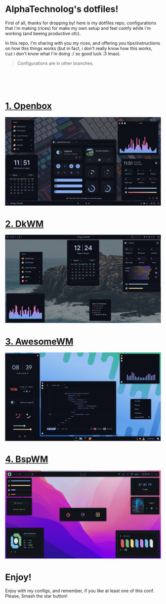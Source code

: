 # AlphaTechnolog's dotfiles!

First of all, thanks for dropping by! here is my dotfiles repo, configurations that i'm making (rices)
for make my own setup and feel comfy while i'm working (and beeing productive ofc).

In this repo, I'm sharing with you my rices, and offering you tips/instructions on how this things works
(but in fact, i don't really know how this works, cuz i don't know what I'm doing :/ so good luck :3 lmao).

> Configurations are in other branches.

<h1>
  <a href="#--------">
    <img alt="" align="left" src="https://img.shields.io/github/stars/AlphaTechnolog/dotfiles?color=f1cf8a&labelColor=f1cf8a&style=for-the-badge"/>
  </a>
  <a href="#--------">
    <img alt="" align="right" src="https://api.visitorbadge.io/api/visitors?path=AlphaTechnolog%2Fdotfiles&label=Views&labelColor=%2386aaec&countColor=%2386aaec" />
  </a>
</h1>

<br></br>

# [1. Openbox](https://github.com/AlphaTechnolog/dotfiles/tree/openbox)

![openbox](./assets/openbox.png)

# [2. DkWM](https://github.com/AlphaTechnolog/dotfiles/tree/dkwm)

![dkwm](./assets/dkwm.png)

# [3. AwesomeWM](https://github.com/AlphaTechnolog/dotfiles/tree/awesomewm)

![awesomewm](./assets/awesomewm.png)

# [4. BspWM](https://github.com/AlphaTechnolog/dotfiles/tree/bspwm)

![bspwm](./assets/bspwm.png)

# Enjoy!

Enjoy with my configs, and remember, if you like at least one of this conf. Please, Smash the star button!
